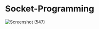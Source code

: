 
# Socket-Programming

![Screenshot (547)](https://user-images.githubusercontent.com/72138442/115989720-55286c00-a5dd-11eb-91f9-e2ce556bfab4.png)
